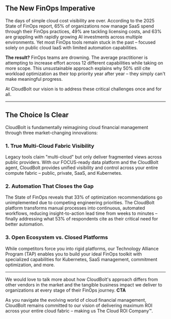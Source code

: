 

## The New FinOps Imperative
The days of simple cloud cost visibility are over. According to the 2025 State of FinOps report, 65% of organizations now manage SaaS spend through their FinOps practices, 49% are tackling licensing costs, and 63% are grappling with rapidly growing AI investments across multiple environments. Yet most FinOps tools remain stuck in the past – focused solely on public cloud IaaS with limited automation capabilities.

**The result?** FinOps teams are drowning. The average practitioner is attempting to increase effort across 12 different capabilities while taking on more scope. This unsustainable approach explains why 50% still cite workload optimization as their top priority year after year – they simply can't make meaningful progress.

At CloudBolt our vision is to address these critical challenges once and for all. 

--- 
## The Choice Is Clear
CloudBolt is fundamentally reimagining cloud financial management through three market-changing innovations:

### 1. True Multi-Cloud Fabric Visibility
Legacy tools claim "multi-cloud" but only deliver fragmented views across public providers. With our FOCUS-ready data platform and the CloudBolt agent, CloudBolt provides unified visibility and control across your entire compute fabric – public, private, SaaS, and Kubernetes. 
### 2. Automation That Closes the Gap
The State of FinOps reveals that 33% of optimization recommendations go unimplemented due to competing engineering priorities. The CloudBolt platform transforms manual processes into continuous, automated workflows, reducing insight-to-action lead time from weeks to minutes – finally addressing what 53% of respondents cite as their critical need for better automation.
### 3. Open Ecosystem vs. Closed Platforms
While competitors force you into rigid platforms, our Technology Alliance Program (TAP) enables you to build your ideal FinOps toolkit with specialized capabilities for Kubernetes, SaaS management, commitment optimization, and more. 

--- 

We would love to talk more about how CloudBolt's approach differs from other vendors in the market and the tangible business impact we deliver to organizations at every stage of their FinOps journey. **CTA**

As you navigate the evolving world of cloud financial management, CloudBolt remains committed to our vision of delivering maximum ROI across your entire cloud fabric – making us The Cloud ROI Company™.
